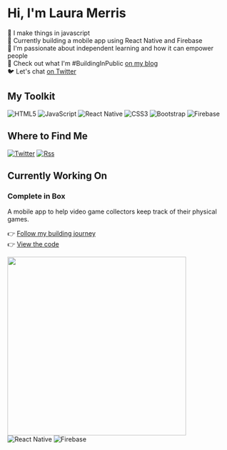 # Hi, I'm Laura Merris

:seedling: I make things in javascript  
:wrench: Currently building a mobile app using React Native and Firebase  
:revolving_hearts: I'm passionate about independent learning and how it can empower people  
:page_facing_up: Check out what I'm #BuildingInPublic [on my blog](https://lauramerris.github.io)  
:bird: Let's chat [on Twitter](https://twitter.com/lauramerris)  

## My Toolkit

![HTML5](https://img.shields.io/badge/html5-%23E34F26.svg?style=for-the-badge&logo=html5&logoColor=white)
![JavaScript](https://img.shields.io/badge/javascript-%23323330.svg?style=for-the-badge&logo=javascript&logoColor=%23F7DF1E)
![React Native](https://img.shields.io/badge/react_native-%2320232a.svg?style=for-the-badge&logo=react&logoColor=%2361DAFB)
![CSS3](https://img.shields.io/badge/css3-%231572B6.svg?style=for-the-badge&logo=css3&logoColor=white)
![Bootstrap](https://img.shields.io/badge/bootstrap-%23563D7C.svg?style=for-the-badge&logo=bootstrap&logoColor=white)
![Firebase](https://img.shields.io/badge/firebase-%23039BE5.svg?style=for-the-badge&logo=firebase)

## Where to Find Me
[![Twitter](https://img.shields.io/badge/twitter-%231DA1F2.svg?style=flat&logo=Twitter&logoColor=white)](https://twitter.com/lauramerris)
[![Rss](https://img.shields.io/badge/rss-F88900?style=flat&logo=rss&logoColor=white)](https://lauramerris.github.io/)
<!-- [![Hashnode](https://img.shields.io/badge/Hashnode-2962FF?style=for-the-badge&logo=hashnode&logoColor=white)](https://lauramerris.hashnode.dev/) -->

## Currently Working On
### Complete in Box
 
A mobile app to help video game collectors keep track of their physical games.

👉 [Follow my building journey](https://lauramerris.github.io/)  
👉 [View the code](https://github.com/LauraMerris/cib)

<img src="https://user-images.githubusercontent.com/7448403/147875631-507b1d8c-8a4e-47df-8adb-fc5434905089.jpg" width="400"/><br>
![React Native](https://img.shields.io/badge/react_native-%2320232a.svg?style=for-the-badge&logo=react&logoColor=%2361DAFB) ![Firebase](https://img.shields.io/badge/firebase-%23039BE5.svg?style=for-the-badge&logo=firebase) 

